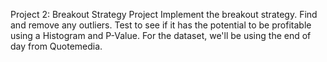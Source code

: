 Project 2: Breakout Strategy Project
Implement the breakout strategy.
Find and remove any outliers.
Test to see if it has the potential to be profitable using a Histogram and P-Value.
For the dataset, we'll be using the end of day from Quotemedia.
